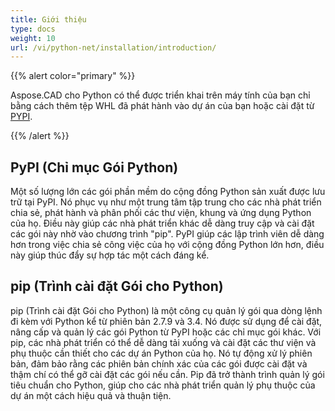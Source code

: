 ```yaml
---
title: Giới thiệu
type: docs
weight: 10
url: /vi/python-net/installation/introduction/
---
```


{{% alert color="primary" %}}

Aspose.CAD cho Python có thể được triển khai trên máy tính của bạn chỉ bằng cách thêm tệp WHL đã phát hành vào dự án của bạn hoặc cài đặt từ [PYPI](https://pypi.org/project/aspose-cad/).

{{% /alert %}}

## PyPI (Chỉ mục Gói Python)

Một số lượng lớn các gói phần mềm do cộng đồng Python sản xuất được lưu trữ tại PyPI. Nó phục vụ như một trung tâm tập trung cho các nhà phát triển chia sẻ, phát hành và phân phối các thư viện, khung và ứng dụng Python của họ. Điều này giúp các nhà phát triển khác dễ dàng truy cập và cài đặt các gói này nhờ vào chương trình "pip". PyPI giúp các lập trình viên dễ dàng hơn trong việc chia sẻ công việc của họ với cộng đồng Python lớn hơn, điều này giúp thúc đẩy sự hợp tác một cách đáng kể.

## pip (Trình cài đặt Gói cho Python)

pip (Trình cài đặt Gói cho Python) là một công cụ quản lý gói qua dòng lệnh đi kèm với Python kể từ phiên bản 2.7.9 và 3.4. Nó được sử dụng để cài đặt, nâng cấp và quản lý các gói Python từ PyPI hoặc các chỉ mục gói khác. Với pip, các nhà phát triển có thể dễ dàng tải xuống và cài đặt các thư viện và phụ thuộc cần thiết cho các dự án Python của họ. Nó tự động xử lý phiên bản, đảm bảo rằng các phiên bản chính xác của các gói được cài đặt và thậm chí có thể gỡ cài đặt các gói nếu cần. Pip đã trở thành trình quản lý gói tiêu chuẩn cho Python, giúp cho các nhà phát triển quản lý phụ thuộc của dự án một cách hiệu quả và thuận tiện.
